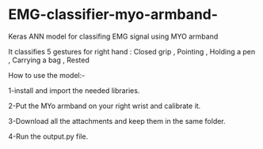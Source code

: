# EMG-classifier-myo-armband-
Keras ANN model for classifing EMG signal using MYO armband

It classifies 5 gestures for right hand : Closed grip , Pointing , Holding a pen , Carrying a bag , Rested

How to use the model:-

1-install and import the needed libraries.

2-Put the MYo armband on your right wrist and calibrate it.

3-Download all the attachments and keep them in the same folder.

4-Run the output.py file.
